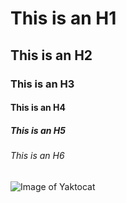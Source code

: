 # This is an H1
## This is an H2
### This is an H3
#### This is an H4
##### This is an H5
###### This is an H6

![Image of Yaktocat](https://octodex.github.com/images/yaktocat.png)

